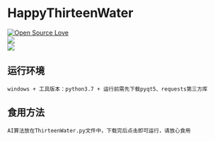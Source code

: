 # HappyThirteenWater
[![Open Source Love](https://badges.frapsoft.com/os/v2/open-source.svg?v=103)](https://github.com/ellerbrock/open-source-badge/)    
![](https://img.shields.io/badge/python-3.7-green)<br>
![](https://img.shields.io/badge/HappyThirTeenWater-v1.0.0-brightgreen)

## 运行环境
    windows + 工具版本：python3.7 + 运行前需先下载pyqt5、requests第三方库
## 食用方法
    AI算法放在ThirteenWater.py文件中，下载完后点击即可运行，请放心食用
